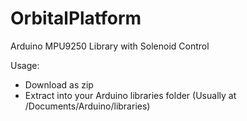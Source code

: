 # OrbitalPlatform
Arduino MPU9250 Library with Solenoid Control

Usage:
  - Download as zip
  - Extract into your Arduino libraries folder (Usually at /Documents/Arduino/libraries)

